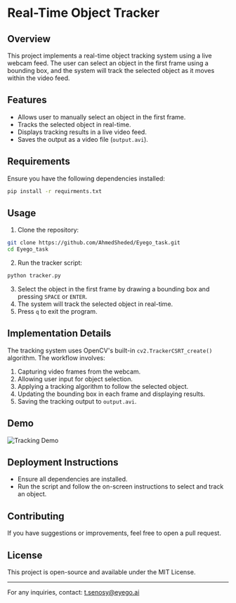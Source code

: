# Real-Time Object Tracker

## Overview
This project implements a real-time object tracking system using a live webcam feed. The user can select an object in the first frame using a bounding box, and the system will track the selected object as it moves within the video feed.

## Features
- Allows user to manually select an object in the first frame.
- Tracks the selected object in real-time.
- Displays tracking results in a live video feed.
- Saves the output as a video file (`output.avi`).

## Requirements
Ensure you have the following dependencies installed:

```bash
pip install -r requirments.txt
```

## Usage
1. Clone the repository:
```bash
git clone https://github.com/AhmedSheded/Eyego_task.git
cd Eyego_task
```
2. Run the tracker script:
```bash
python tracker.py
```
3. Select the object in the first frame by drawing a bounding box and pressing `SPACE` or `ENTER`.
4. The system will track the selected object in real-time.
5. Press `q` to exit the program.

## Implementation Details
The tracking system uses OpenCV's built-in `cv2.TrackerCSRT_create()` algorithm. The workflow involves:
1. Capturing video frames from the webcam.
2. Allowing user input for object selection.
3. Applying a tracking algorithm to follow the selected object.
4. Updating the bounding box in each frame and displaying results.
5. Saving the tracking output to `output.avi`.

## Demo
![Tracking Demo](https://raw.githubusercontent.com/ahmedsheded/Eyego_task/main/assets/output.gif)


## Deployment Instructions
- Ensure all dependencies are installed.
- Run the script and follow the on-screen instructions to select and track an object.

## Contributing
If you have suggestions or improvements, feel free to open a pull request.

## License
This project is open-source and available under the MIT License.

---
For any inquiries, contact: t.senosy@eyego.ai

